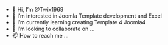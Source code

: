 - 👋 Hi, I’m @Twix1969
- 👀 I’m interested in Joomla Template development and Excel
- 🌱 I’m currently learning creating Template 4 Joomla4
- 💞️ I’m looking to collaborate on ...
- 📫 How to reach me ...

<!---
Twix1969/Twix1969 is a ✨ special ✨ repository because its `README.md` (this file) appears on your GitHub profile.
You can click the Preview link to take a look at your changes.
--->
